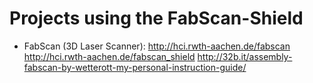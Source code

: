 # Projects using the FabScan-Shield

* FabScan (3D Laser Scanner): http://hci.rwth-aachen.de/fabscan http://hci.rwth-aachen.de/fabscan_shield http://32b.it/assembly-fabscan-by-wetterott-my-personal-instruction-guide/